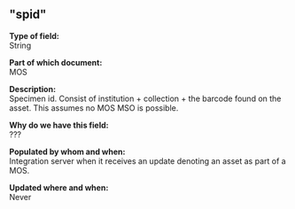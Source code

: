 ## "spid"

**Type of field:**  
String  

**Part of which document:**  
MOS

**Description:**  
Specimen id. Consist of institution + collection + the barcode found on the asset. This assumes no MOS MSO is possible.  

**Why do we have this field:**  
???  

**Populated by whom and when:**  
Integration server when it receives an update denoting an asset as part of a MOS.  

**Updated where and when:**  
Never

